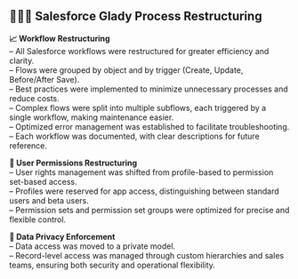 <section>
  <h2>👨🏼‍💻 Salesforce Glady Process Restructuring</h2>

  <p>
    <strong>📈 Workflow Restructuring</strong><br>
    – All Salesforce workflows were restructured for greater efficiency and clarity.<br>
    – Flows were grouped by object and by trigger (Create, Update, Before/After Save).<br>
    – Best practices were implemented to minimize unnecessary processes and reduce costs.<br>
    – Complex flows were split into multiple subflows, each triggered by a single workflow, making maintenance easier.<br>
    – Optimized error management was established to facilitate troubleshooting.<br>
    – Each workflow was documented, with clear descriptions for future reference.<br>
  </p>

  <p>
    <strong>👥 User Permissions Restructuring</strong><br>
    – User rights management was shifted from profile-based to permission set-based access.<br>
    – Profiles were reserved for app access, distinguishing between standard users and beta users.<br>
    – Permission sets and permission set groups were optimized for precise and flexible control.<br>
  </p>

  <p>
    <strong>🔐 Data Privacy Enforcement</strong><br>
    – Data access was moved to a private model.<br>
    – Record-level access was managed through custom hierarchies and sales teams, ensuring both security and operational flexibility.<br>
  </p>
</section>
